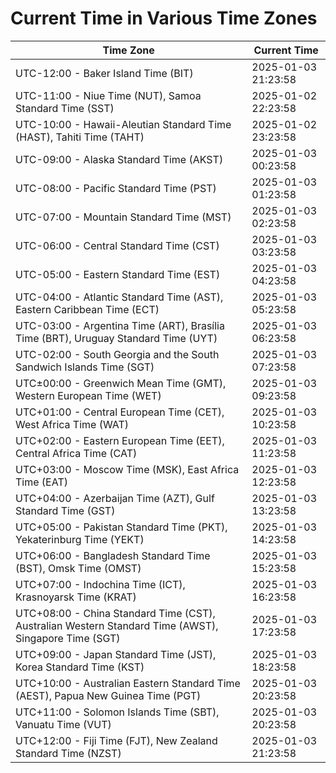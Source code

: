 # Current Time in Various Time Zones

| Time Zone | Current Time |
|-----------|--------------|
| UTC-12:00 - Baker Island Time (BIT) | 2025-01-03 21:23:58 |
| UTC-11:00 - Niue Time (NUT), Samoa Standard Time (SST) | 2025-01-02 22:23:58 |
| UTC-10:00 - Hawaii-Aleutian Standard Time (HAST), Tahiti Time (TAHT) | 2025-01-02 23:23:58 |
| UTC-09:00 - Alaska Standard Time (AKST) | 2025-01-03 00:23:58 |
| UTC-08:00 - Pacific Standard Time (PST) | 2025-01-03 01:23:58 |
| UTC-07:00 - Mountain Standard Time (MST) | 2025-01-03 02:23:58 |
| UTC-06:00 - Central Standard Time (CST) | 2025-01-03 03:23:58 |
| UTC-05:00 - Eastern Standard Time (EST) | 2025-01-03 04:23:58 |
| UTC-04:00 - Atlantic Standard Time (AST), Eastern Caribbean Time (ECT) | 2025-01-03 05:23:58 |
| UTC-03:00 - Argentina Time (ART), Brasília Time (BRT), Uruguay Standard Time (UYT) | 2025-01-03 06:23:58 |
| UTC-02:00 - South Georgia and the South Sandwich Islands Time (SGT) | 2025-01-03 07:23:58 |
| UTC±00:00 - Greenwich Mean Time (GMT), Western European Time (WET) | 2025-01-03 09:23:58 |
| UTC+01:00 - Central European Time (CET), West Africa Time (WAT) | 2025-01-03 10:23:58 |
| UTC+02:00 - Eastern European Time (EET), Central Africa Time (CAT) | 2025-01-03 11:23:58 |
| UTC+03:00 - Moscow Time (MSK), East Africa Time (EAT) | 2025-01-03 12:23:58 |
| UTC+04:00 - Azerbaijan Time (AZT), Gulf Standard Time (GST) | 2025-01-03 13:23:58 |
| UTC+05:00 - Pakistan Standard Time (PKT), Yekaterinburg Time (YEKT) | 2025-01-03 14:23:58 |
| UTC+06:00 - Bangladesh Standard Time (BST), Omsk Time (OMST) | 2025-01-03 15:23:58 |
| UTC+07:00 - Indochina Time (ICT), Krasnoyarsk Time (KRAT) | 2025-01-03 16:23:58 |
| UTC+08:00 - China Standard Time (CST), Australian Western Standard Time (AWST), Singapore Time (SGT) | 2025-01-03 17:23:58 |
| UTC+09:00 - Japan Standard Time (JST), Korea Standard Time (KST) | 2025-01-03 18:23:58 |
| UTC+10:00 - Australian Eastern Standard Time (AEST), Papua New Guinea Time (PGT) | 2025-01-03 20:23:58 |
| UTC+11:00 - Solomon Islands Time (SBT), Vanuatu Time (VUT) | 2025-01-03 20:23:58 |
| UTC+12:00 - Fiji Time (FJT), New Zealand Standard Time (NZST) | 2025-01-03 21:23:58 |

